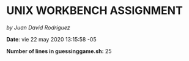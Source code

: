 # UNIX WORKBENCH ASSIGNMENT
*by Juan David Rodríguez*

**Date**: vie 22 may 2020 13:15:58 -05

**Number of lines in guessinggame.sh:** 25
